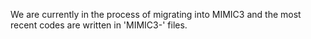 
We are currently in the process of migrating into MIMIC3 and the most recent codes are written in 'MIMIC3-' files. 
